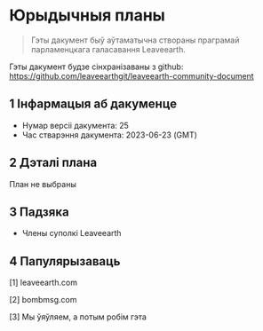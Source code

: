# Юрыдычныя планы

>Гэты дакумент быў аўтаматычна створаны праграмай парламенцкага галасавання Leaveearth.

Гэты дакумент будзе сінхранізаваны з github: https://github.com/leaveearthgit/leaveearth-community-document

## 1 Інфармацыя аб дакуменце

- Нумар версіі дакумента: 25
- Час стварэння дакумента: 2023-06-23 (GMT)

## 2 Дэталі плана

План не выбраны

## 3 Падзяка
* Члены суполкі Leaveearth

## 4 Папулярызаваць
[1] leaveearth.com

[2] bombmsg.com

[3] Мы ўяўляем, а потым робім гэта